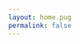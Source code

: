 ```yaml
---
layout: home.pug
permalink: false
---
```


[tumblr]: https://ocamposmoon.tumblr.com/
[wordpress]: https://ocamposbook.wordpress.com/
[intensedebate]: http://intensedebate.com/people/OcamposMoon/
